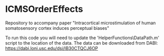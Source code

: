# ICMSOrderEffects
Repository to accompany paper "Intracortical microstimulation of human somatosensory cortex induces perceptual biases"


To run this code you will need to update the 'HelperFunctions\DataPath.m' script to the location of the data. The data can be downloaded from DABI: https://dabi.loni.usc.edu/dsi/IB30CTQCJ6OP
